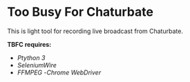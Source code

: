 # Too Busy For Chaturbate
 
This is light tool for recording live broadcast from Chaturbate.

**TBFC requires:**
- *Ptython 3*
- *SeleniumWire*
- *FFMPEG*
-*Chrome WebDriver*
